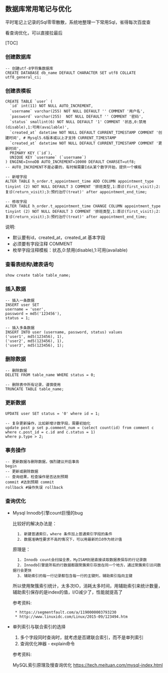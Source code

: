 ## 数据库常用笔记与优化

平时笔记上记录的Sql零零散散，系统地整理一下常用Sql，省得每次百度查

看查询优化，可以直接拉最后

[TOC]

### 创建数据库
    -- 创建utf-8字符集数据库
    CREATE DATABASE db_name DEFAULT CHARACTER SET utf8 COLLATE utf8_general_ci;

### 创建表模板

    CREATE TABLE `user` (
      `id` int(11) NOT NULL AUTO_INCREMENT,
      `username` varchar(255) NOT NULL DEFAULT '' COMMENT '用户名',
      `password` varchar(255)  NOT NULL DEFAULT '' COMMENT '密码',
      `status` smallint(6) NOT NULL DEFAULT '1' COMMENT '状态,0:禁用(disable),1:可用(available)',
      `created_at` datetime NOT NULL DEFAULT CURRENT_TIMESTAMP COMMENT '创建时间', # Mysql5.6版本或以上才支持 CURRENT_TIMESTAMP
      `created_at` datetime NOT NULL DEFAULT CURRENT_TIMESTAMP COMMENT '更新时间',
      PRIMARY KEY (`id`),
      UNIQUE KEY `username` (`username`)
    ) ENGINE=InnoDB AUTO_INCREMENT=10000 DEFAULT CHARSET=utf8;
    -- AUTO_INCREMENT不是必要的，有时候需要Id从某个数字开始，提供一个模板

    -- 新增字段
    ALTER TABLE h_order.t_appointment_time ADD COLUMN appointment_type tinyint (2) NOT NULL DEFAULT 3 COMMENT '排班类型,1:首诊(first_visit);2:复诊(return_visit);3:预约治疗(treat)' after appointment_end_time;

    -- 修改字段
    ALTER TABLE h_order.t_appointment_time CHANGE COLUMN appointment_type tinyint (2) NOT NULL DEFAULT 3 COMMENT '排班类型,1:首诊(first_visit);2:复诊(return_visit);3:预约治疗(treat)' after appointment_end_time;


说明:
* 默认要有id，created_at，created_at 基本字段
* 必须要有字段注释 COMMENT
* 枚举字段注释模板：状态,0:禁用(disable),1:可用(available)

### 查看表结构\建表语句

    show create table table_name;

### 插入数据

    -- 插入一条数据
    INSERT user SET
    username = 'user',
    password = md5('123456'),
    status = 1;

    -- 插入多条数据
    INSERT INTO user (username, password, status) values
    ('user1', md5(123456), 1),
    ('user2', md5(123456), 1),
    ('user3', md5(123456), 1);

### 删除数据

    -- 删除数据
    DELETE FROM table_name WHERE status = 0;

    -- 删除表中所有记录，谨慎使用
    TRUNCATE TABLE table_name;

### 更新数据

    UPDATE user SET status = '0' where id = 1;

    -- 复杂更新操作，比如新增计数字段，需要初始化
    update post p set p.comment_num = (select count(id) from comment c where c.post_id = c.id and c.status = 1)
    where p.type > 2;

### 事务操作

    -- 更新数据与删除数据，强烈建议开启事务
    begin
    -- 更新或删除数据
    -- 查询结果，检查操作是否达到预期
    commit #达到预期 commit
    rollback #操作失误 rollback


### 查询优化

* Mysql Innodb引擎count巨慢的bug

    比较好的解决办法是：
    
        1. 新建普通索引，where 条件加上普通索引字段的条件
        2. 数据准确性要求不高的情况下，可以用最新的Id作为统计值
    
    原理是：
    
        1. Innodb count会扫描全表，MyISAM则是直接读取数据表保存的行记录数
        2. Innodb引擎是所有的行数据都跟聚簇索引存放在同一个地方，通过聚簇索引访问数据行会更快
        3. 辅助索引的每一行记录都包含每一行的主键列，辅助索引指向主键
        
    所以使用聚簇索引统计，太多次IO，消耗太多时间，用辅助索引来统计数量，辅助索引保存的是index的值，I/O减少了，性能就提高了
    
   参考资料:
   
       * https://segmentfault.com/a/1190000003793230
       * http://www.linuxidc.com/Linux/2015-09/123494.htm
    
    
    
* 单列索引与联合索引的选择

    1. 多个字段同时查询时，就考虑是否建联合索引，而不是单列索引
    2. 查询优化神器 - explain命令
    
    参考资料:
        
    MySQL索引原理及慢查询优化 https://tech.meituan.com/mysql-index.html
